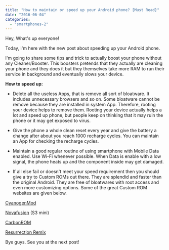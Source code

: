 ```yaml
---
title: "How to maintain or speed up your Android phone? [Must Read}"
date: "2016-06-04"
categories: 
  - "smartphones-2"
---
```


Hey, What's up everyone!  
  
Today, I'm here with the new post about speeding up your Android phone.  
  
I'm going to share some tips and trick to actually boost your phone without any Cleaner/Booster. This boosters pretends that they actually are cleaning your phone and they does it but they themselves take more RAM to run their service in background and eventually slows your device.  
  
**How to speed up:**  
  

- Delete all the useless Apps, that is remove all sort of bloatware. It includes unnecessary browsers and so on. Some bloatware cannot be remove because they are installed in system App. Therefore, rooting your device helps to remove them. Rooting your device actually helps a lot and speed up phone, but people keep on thinking that it may ruin the phone or it may get exposed to virus.

  

- Give the phone a whole clean reset every year and give the battery a change after about you reach 1000 recharge cycles. You can maintain an App for checking the recharge cycles.

  

- Maintain a good regular routine of using smartphone with Mobile Data enabled. Use Wi-Fi whenever possible. When Data is enable with a low signal, the phone heats up and the component inside may get damaged.

  

- If all else fail or doesn't meet your speed requirement then you should give a try to Custom ROMs out there. They are splendid and faster than the original Android. They are free of bloatwares with root access and even more customizing options. Some of the great Custom ROM websites are given below.

[CyanogenMod](http://www.cyanogenmod.org/)

  

[Novafusion](http://novafusion.pl/) (S3 mini)

  

[CarbonROM](http://carbonrom.org/)

  

[Resurrection Remix](http://www.resurrectionremix.com/)

  

  

Bye guys. See you at the next post!
